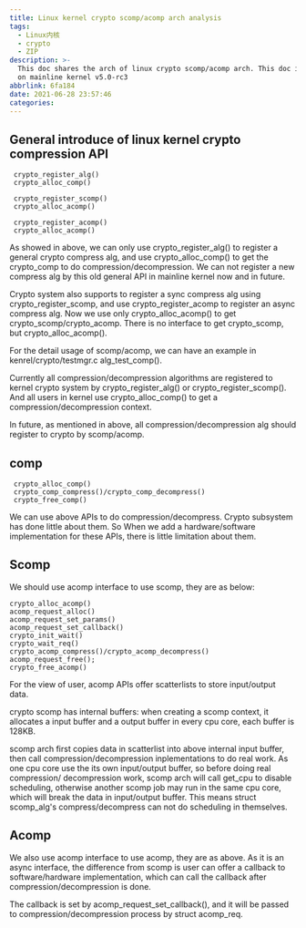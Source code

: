 ```yaml
---
title: Linux kernel crypto scomp/acomp arch analysis
tags:
  - Linux内核
  - crypto
  - ZIP
description: >-
  This doc shares the arch of linux crypto scomp/acomp arch. This doc is based
  on mainline kernel v5.0-rc3
abbrlink: 6fa184
date: 2021-06-28 23:57:46
categories:
---
```


General introduce of linux kernel crypto compression API
-----------------------------------------------------------
```
 crypto_register_alg()
 crypto_alloc_comp()
 
 crypto_register_scomp() 
 crypto_alloc_acomp()

 crypto_register_acomp() 
 crypto_alloc_acomp()
```
As showed in above, we can only use crypto_register_alg() to register a general
crypto compress alg, and use crypto_alloc_comp() to get the crypto_comp to do
compression/decompression. We can not register a new compress alg by this old
general API in mainline kernel now and in future.

Crypto system also supports to register a sync compress alg using
crypto_register_scomp, and use crypto_register_acomp to register an async
compress alg. Now we use only crypto_alloc_acomp() to get crypto_scomp/crypto_acomp.
There is no interface to get crypto_scomp, but crypto_alloc_acomp().

For the detail usage of scomp/acomp, we can have an example in kenrel/crypto/testmgr.c
alg_test_comp().

Currently all compression/decompression algorithms are registered to kernel
crypto system by crypto_register_alg() or crypto_register_scomp(). And all users
in kernel use crypto_alloc_comp() to get a compression/decompression context.

In future, as mentioned in above, all compression/decompression alg should
register to crypto by scomp/acomp.

comp
-------
```
 crypto_alloc_comp()
 crypto_comp_compress()/crypto_comp_decompress()
 crypto_free_comp()
```
We can use above APIs to do compression/decompress. Crypto subsystem has done
little about them. So When we add a hardware/software implementation for these
APIs, there is little limitation about them.

Scomp
--------
We should use acomp interface to use scomp, they are as below:
```
crypto_alloc_acomp()
acomp_request_alloc()
acomp_request_set_params()
acomp_request_set_callback()
crypto_init_wait()
crypto_wait_req()
crypto_acomp_compress()/crypto_acomp_decompress()
acomp_request_free();
crypto_free_acomp()
```
For the view of user, acomp APIs offer scatterlists to store input/output data.

crypto scomp has internal buffers: when creating a scomp context, it allocates
a input buffer and a output buffer in every cpu core, each buffer is 128KB.

scomp arch first copies data in scatterlist into above internal input buffer,
then call compression/decompression inplementations to do real work. As one
cpu core use the its own input/output buffer, so before doing real compression/
decompression work, scomp arch will call get_cpu to disable scheduling, otherwise
another scomp job may run in the same cpu core, which will break the data in
input/output buffer. This means struct scomp_alg's compress/decompress can not
do scheduling in themselves.

Acomp
--------
We also use acomp interface to use acomp, they are as above.
As it is an async interface, the difference from scomp is user can offer a
callback to software/hardware implementation, which can call the callback after
compression/decompression is done.

The callback is set by acomp_request_set_callback(), and it will be passed to
compression/decompression process by struct acomp_req.

